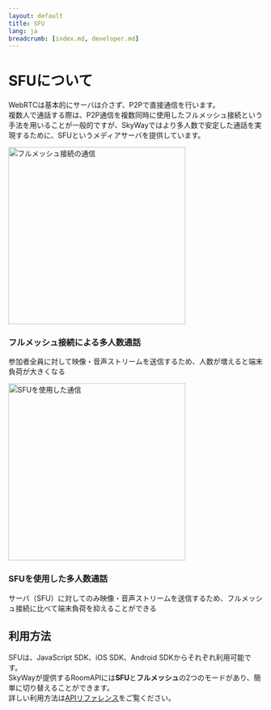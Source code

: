 ```yaml
---
layout: default
title: SFU
lang: ja
breadcrumb: [index.md, developer.md]
---
```


# SFUについて

WebRTCは基本的にサーバは介さず、P2Pで直接通信を行います。  
複数人で通話する際は、P2P通信を複数同時に使用したフルメッシュ接続という手法を用いることが一般的ですが、SkyWayではより多人数で安定した通話を実現するために、SFUというメディアサーバを提供しています。


<div class="row">
    <div class="col-sm-6">
        <div class="card">
            <img src='{{ site.baseurl }}/images/fullmesh.png' id='fullmesh.png' width='350' alt='フルメッシュ接続の通信'>
            <div class="card-body">
                <h3 class="card-title">フルメッシュ接続による多人数通話</h3>
                <p class="card-text">参加者全員に対して映像・音声ストリームを送信するため、人数が増えると端末負荷が大きくなる</p>
            </div>
        </div>
    </div>
    <div class="col-sm-6">
        <div class="card">
            <img src='{{ site.baseurl }}/images/sfu.png' id='sfu_img' width='350' alt='SFUを使用した通信'>
            <div class="card-body">
                <h3 class="card-title">SFUを使用した多人数通話</h3>
                <p class="card-text">サーバ（SFU）に対してのみ映像・音声ストリームを送信するため、フルメッシュ接続に比べて端末負荷を抑えることができる</p>
            </div>
        </div>
    </div>    
</div>


## 利用方法

SFUは、JavaScript SDK、iOS SDK、Android SDKからそれぞれ利用可能です。  
SkyWayが提供するRoomAPIには<b>SFU</b>と<b>フルメッシュ</b>の2つのモードがあり、簡単に切り替えることができます。  
詳しい利用方法は[APIリファレンス](./sfu.htmk)をご覧ください。


